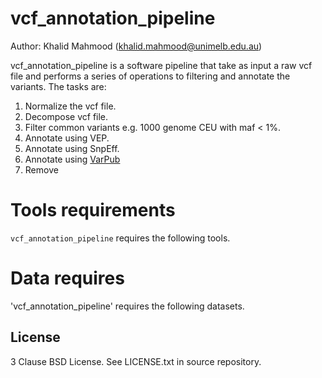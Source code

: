 # vcf_annotation_pipeline

Author: Khalid Mahmood (khalid.mahmood@unimelb.edu.au)

vcf_annotation_pipeline is a software pipeline that take as input a raw vcf file and performs a series of operations to filtering and annotate the variants. The tasks are:

 1. Normalize the vcf file.
 2. Decompose vcf file.
 3. Filter common variants e.g. 1000 genome CEU with maf < 1%.
 4. Annotate using VEP.
 5. Annotate using SnpEff.
 6. Annotate using [VarPub](https://github.com/khalidm/VarPub)
 7. Remove

# Tools requirements

`vcf_annotation_pipeline` requires the following tools.

# Data requires

'vcf_annotation_pipeline' requires the following datasets.

## License

3 Clause BSD License. See LICENSE.txt in source repository.

